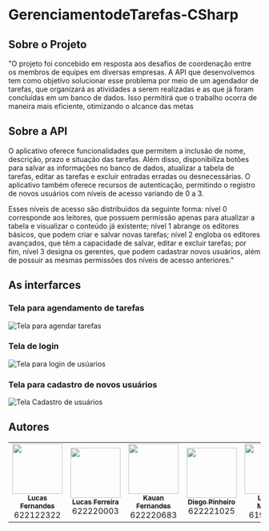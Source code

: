 # GerenciamentodeTarefas-CSharp
## Sobre o Projeto
"O projeto foi concebido em resposta aos desafios de coordenação entre os membros de equipes em diversas empresas. A API que desenvolvemos tem como objetivo solucionar esse problema por meio de um agendador de tarefas, que organizará as atividades a serem realizadas
e as que já foram concluídas em um banco de dados. Isso permitirá que o trabalho ocorra de maneira mais eficiente, otimizando o alcance das metas
## Sobre a API
O aplicativo oferece funcionalidades que permitem a inclusão de nome, descrição, prazo e situação das tarefas. Além disso, disponibiliza botões para salvar as informações no banco de dados, atualizar a tabela de tarefas, editar as tarefas e excluir entradas erradas 
ou desnecessárias. O aplicativo também oferece recursos de autenticação, permitindo o registro de novos usuários com níveis de acesso variando de 0 a 3.

Esses níveis de acesso são distribuídos da seguinte forma: nível 0 corresponde aos leitores, que possuem permissão apenas para atualizar a tabela e visualizar o conteúdo já existente; nível 1 abrange os editores básicos, que podem criar e salvar novas tarefas; 
nível 2 engloba os editores avançados, que têm a capacidade de salvar, editar e excluir tarefas; por fim, nível 3 designa os gerentes, que podem cadastrar novos usuários, além de possuir as mesmas permissões dos níveis de acesso anteriores."
## As interfarces
### Tela para agendamento de tarefas
![Tela para agendar tarefas](https://uploaddeimagens.com.br/images/004/653/421/original/Screenshot_4.png?1698847515)
### Tela de login
![Tela para login de usúarios](https://uploaddeimagens.com.br/images/004/653/424/original/Screenshot_1.png?1698847572)
### Tela para cadastro de novos usuários
![Tela Cadastro de usuários](https://uploaddeimagens.com.br/images/004/653/425/original/Screenshot_2.png?1698847594)

## Autores

<!-- ALL-CONTRIBUTORS-LIST:START - Do not remove or modify this section -->
<!-- prettier-ignore-start -->
<!-- markdownlint-disable -->
<table>
  <tr>
    <td align="center"><a href="https://github.com/LucasFernandesF"><img src="https://avatars.githubusercontent.com/u/103151835?v=4" width="100px;" alt=""/><br /><sub><b>Lucas Fernandes</b></sub></a><br /> <a>622122322</a></td>
    <td align="center"><a href="https://github.com/Lucs-Ferreira"><img src="https://avatars.githubusercontent.com/u/143045510?v=4" width="100px;" alt=""/><br /><sub><b>Lucas Ferreira</b></sub></a><br /> <a>622220003</a></td>
    <td align="center"><a href="https://github.com/kauanfj1"><img src="https://avatars.githubusercontent.com/u/143045542?v=4" width="100px;" alt=""/><br /><sub><b>Kauan Fernandes</b></sub></a><br /> <a>622220683</a></td>
    <td align="center"><a href="https://github.com/DiguPS"><img src="https://avatars.githubusercontent.com/u/118864099?v=4" width="100px;" alt=""/><br /><sub><b>Diego Pinheiro</b></sub></a><br /> <a>622221025</a></td>
    <td align="center"><a href="https://github.com/lincolnjm12"><img src="https://avatars.githubusercontent.com/u/149623542?v=4" width="100px;" alt=""/><br /><sub><b>Lincoln Moreira</b></sub></a><br /> <a>61921952</a></td>
  </tr>
<table
<!-- markdownlint-restore -->
<!-- prettier-ignore-end -->
    
<!-- ALL-CONTRIBUTORS-LIST:END -->
